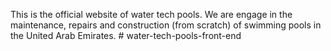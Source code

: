 This is the official website of water tech pools. We are engage in the maintenance, repairs and construction (from scratch) of swimming pools in the United Arab Emirates.
#   w a t e r - t e c h - p o o l s - f r o n t - e n d  
 